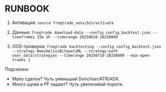 # RUNBOOK

1) Активация:
   `source freqtrade_venv/bin/activate`

2) Данные:
   `freqtrade download-data --config config_backtest.json --timeframes 15m 1h --timerange 20250610-20250809`

3) OOS-проверка:
   `freqtrade backtesting --config config_backtest.json --strategy NewsHeliusBitqueryML --strategy-path user_data/strategies --timerange 20250710-20250809 --max-open-trades 1`

Подсказки:
- Мало сделок? Чуть уменьшай Donchian/ATR/ADX.
- Много шума и PF падает? Чуть увеличивай пороги.
